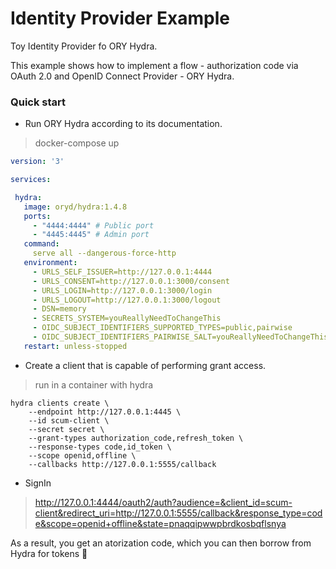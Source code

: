# Identity Provider Example
Toy Identity Provider fo ORY Hydra.

This example shows how to implement a flow - authorization code via
 OAuth 2.0 and OpenID Connect Provider - ORY Hydra.
 
 ### Quick start
 * Run ORY Hydra according to its documentation.
 > docker-compose up
 ```yaml
version: '3'

services:

  hydra:
    image: oryd/hydra:1.4.8
    ports:
      - "4444:4444" # Public port
      - "4445:4445" # Admin port
    command:
      serve all --dangerous-force-http
    environment:
      - URLS_SELF_ISSUER=http://127.0.0.1:4444
      - URLS_CONSENT=http://127.0.0.1:3000/consent
      - URLS_LOGIN=http://127.0.0.1:3000/login
      - URLS_LOGOUT=http://127.0.0.1:3000/logout
      - DSN=memory
      - SECRETS_SYSTEM=youReallyNeedToChangeThis
      - OIDC_SUBJECT_IDENTIFIERS_SUPPORTED_TYPES=public,pairwise
      - OIDC_SUBJECT_IDENTIFIERS_PAIRWISE_SALT=youReallyNeedToChangeThis
    restart: unless-stopped
```
* Create a client that is capable of performing  grant access.
> run in a container with hydra
```shell script
hydra clients create \
    --endpoint http://127.0.0.1:4445 \
    --id scum-client \
    --secret secret \
    --grant-types authorization_code,refresh_token \
    --response-types code,id_token \
    --scope openid,offline \
    --callbacks http://127.0.0.1:5555/callback
```

* SignIn
> http://127.0.0.1:4444/oauth2/auth?audience=&client_id=scum-client&redirect_uri=http://127.0.0.1:5555/callback&response_type=code&scope=openid+offline&state=pnaqqipwwpbrdkosbqflsnya

As a result, you get an atorization code, which you can then borrow from Hydra for tokens 🎉